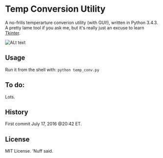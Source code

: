 # Temp Conversion Utility
A no-frills temperarture converion utility (with GUI!), written in Python 3.4.3.
A pretty lame tool if you ask me, but it's really just an excuse to learn [Tkinter](https://wiki.python.org/moin/TkInter). 

![ALt text](https://github.com/marshki/temp_conversion/blob/master/temp_tool_title.png?raw+true "temp")

## Usage 
Run it from the shell with: 
`python temp_conv.py` 

## To do: 
Lots. 

## History 
First commit July 17, 2016 @20:42 ET. 

## License 
MIT License. 'Nuff said. 
